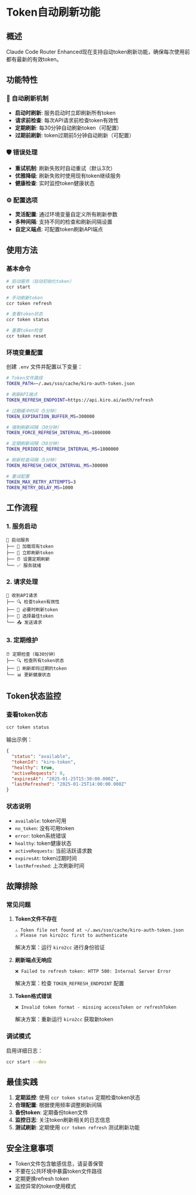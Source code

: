 # Token自动刷新功能

## 概述

Claude Code Router Enhanced现在支持自动token刷新功能，确保每次使用前都有最新的有效token。

## 功能特性

### 🔄 自动刷新机制
- **启动时刷新**: 服务启动时立即刷新所有token
- **请求前检查**: 每次API请求前检查token有效性
- **定期刷新**: 每30分钟自动刷新token（可配置）
- **过期前刷新**: token过期前5分钟自动刷新（可配置）

### 🛡️ 错误处理
- **重试机制**: 刷新失败时自动重试（默认3次）
- **优雅降级**: 刷新失败时使用现有token继续服务
- **健康检查**: 实时监控token健康状态

### ⚙️ 配置选项
- **灵活配置**: 通过环境变量自定义所有刷新参数
- **多种间隔**: 支持不同的检查和刷新间隔设置
- **自定义端点**: 可配置token刷新API端点

## 使用方法

### 基本命令

```bash
# 启动服务（自动初始化token）
ccr start

# 手动刷新token
ccr token refresh

# 查看token状态
ccr token status

# 重置token检查
ccr token reset
```

### 环境变量配置

创建 `.env` 文件并配置以下变量：

```bash
# Token文件路径
TOKEN_PATH=~/.aws/sso/cache/kiro-auth-token.json

# 刷新API端点
TOKEN_REFRESH_ENDPOINT=https://api.kiro.ai/auth/refresh

# 过期缓冲时间（5分钟）
TOKEN_EXPIRATION_BUFFER_MS=300000

# 强制刷新间隔（30分钟）
TOKEN_FORCE_REFRESH_INTERVAL_MS=1800000

# 定期刷新间隔（30分钟）
TOKEN_PERIODIC_REFRESH_INTERVAL_MS=1800000

# 刷新检查间隔（5分钟）
TOKEN_REFRESH_CHECK_INTERVAL_MS=300000

# 重试配置
TOKEN_MAX_RETRY_ATTEMPTS=3
TOKEN_RETRY_DELAY_MS=1000
```

## 工作流程

### 1. 服务启动
```
🚀 启动服务
├── 🔄 加载现有token
├── 🔄 立即刷新token
├── ⏰ 设置定期刷新
└── ✅ 服务就绪
```

### 2. 请求处理
```
📨 收到API请求
├── 🔍 检查token有效性
├── 🔄 必要时刷新token
├── 🎯 选择最佳token
└── 📤 发送请求
```

### 3. 定期维护
```
⏰ 定期检查（每30分钟）
├── 🔍 检查所有token状态
├── 🔄 刷新即将过期的token
└── 📊 更新健康状态
```

## Token状态监控

### 查看token状态
```bash
ccr token status
```

输出示例：
```json
{
  "status": "available",
  "tokenId": "kiro-token",
  "healthy": true,
  "activeRequests": 0,
  "expiresAt": "2025-01-25T15:30:00.000Z",
  "lastRefreshed": "2025-01-25T14:00:00.000Z"
}
```

### 状态说明
- `available`: token可用
- `no_token`: 没有可用token
- `error`: token系统错误
- `healthy`: token健康状态
- `activeRequests`: 当前活跃请求数
- `expiresAt`: token过期时间
- `lastRefreshed`: 上次刷新时间

## 故障排除

### 常见问题

1. **Token文件不存在**
   ```
   ⚠️ Token file not found at ~/.aws/sso/cache/kiro-auth-token.json
   ⚠️ Please run kiro2cc first to authenticate
   ```
   解决方案：运行 `kiro2cc` 进行身份验证

2. **刷新端点无响应**
   ```
   ❌ Failed to refresh token: HTTP 500: Internal Server Error
   ```
   解决方案：检查 `TOKEN_REFRESH_ENDPOINT` 配置

3. **Token格式错误**
   ```
   ❌ Invalid token format - missing accessToken or refreshToken
   ```
   解决方案：重新运行 `kiro2cc` 获取新token

### 调试模式

启用详细日志：
```bash
ccr start --dev
```

## 最佳实践

1. **定期监控**: 使用 `ccr token status` 定期检查token状态
2. **合理配置**: 根据使用频率调整刷新间隔
3. **备份token**: 定期备份token文件
4. **监控日志**: 关注token刷新相关的日志信息
5. **测试刷新**: 定期使用 `ccr token refresh` 测试刷新功能

## 安全注意事项

- Token文件包含敏感信息，请妥善保管
- 不要在公共环境中暴露token文件路径
- 定期更换refresh token
- 监控异常的token使用模式